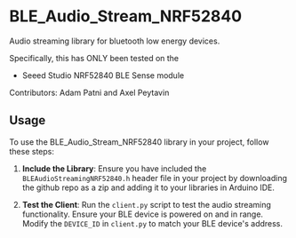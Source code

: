 # BLE_Audio_Stream_NRF52840

Audio streaming library for bluetooth low energy devices. 

Specifically, this has ONLY been tested on the 

- Seeed Studio NRF52840 BLE Sense module

Contributors: Adam Patni and Axel Peytavin

## Usage

To use the BLE_Audio_Stream_NRF52840 library in your project, follow these steps:

1. **Include the Library**: Ensure you have included the `BLEAudioStreamingNRF52840.h` header file in your project by downloading the github repo as a zip and adding it to your libraries in Arduino IDE.

2. **Test the Client**: Run the `client.py` script to test the audio streaming functionality. Ensure your BLE device is powered on and in range. Modify the `DEVICE_ID` in `client.py` to match your BLE device's address.
